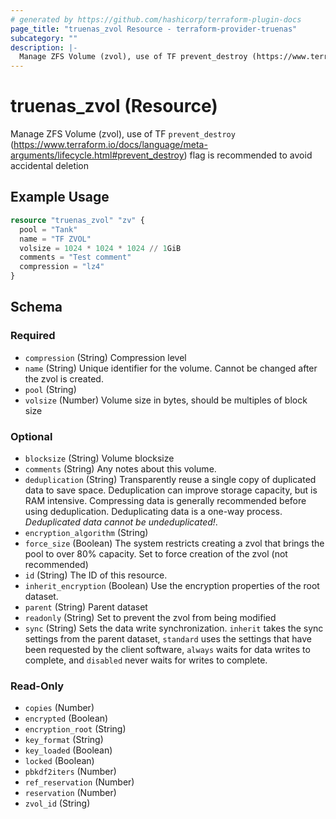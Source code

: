 ```yaml
---
# generated by https://github.com/hashicorp/terraform-plugin-docs
page_title: "truenas_zvol Resource - terraform-provider-truenas"
subcategory: ""
description: |-
  Manage ZFS Volume (zvol), use of TF prevent_destroy (https://www.terraform.io/docs/language/meta-arguments/lifecycle.html#prevent_destroy) flag is recommended to avoid accidental deletion
---
```


# truenas_zvol (Resource)

Manage ZFS Volume (zvol), use of TF `prevent_destroy` (https://www.terraform.io/docs/language/meta-arguments/lifecycle.html#prevent_destroy) flag is recommended to avoid accidental deletion

## Example Usage

```terraform
resource "truenas_zvol" "zv" {
  pool = "Tank"
  name = "TF ZVOL"
  volsize = 1024 * 1024 * 1024 // 1GiB
  comments = "Test comment"
  compression = "lz4"
}
```

<!-- schema generated by tfplugindocs -->
## Schema

### Required

- `compression` (String) Compression level
- `name` (String) Unique identifier for the volume. Cannot be changed after the zvol is created.
- `pool` (String)
- `volsize` (Number) Volume size in bytes, should be multiples of block size

### Optional

- `blocksize` (String) Volume blocksize
- `comments` (String) Any notes about this volume.
- `deduplication` (String) Transparently reuse a single copy of duplicated data to save space. Deduplication can improve storage capacity, but is RAM intensive. Compressing data is generally recommended before using deduplication. Deduplicating data is a one-way process. *Deduplicated data cannot be undeduplicated!*.
- `encryption_algorithm` (String)
- `force_size` (Boolean) The system restricts creating a zvol that brings the pool to over 80% capacity. Set to force creation of the zvol (not recommended)
- `id` (String) The ID of this resource.
- `inherit_encryption` (Boolean) Use the encryption properties of the root dataset.
- `parent` (String) Parent dataset
- `readonly` (String) Set to prevent the zvol from being modified
- `sync` (String) Sets the data write synchronization. `inherit` takes the sync settings from the parent dataset, `standard` uses the settings that have been requested by the client software, `always` waits for data writes to complete, and `disabled` never waits for writes to complete.

### Read-Only

- `copies` (Number)
- `encrypted` (Boolean)
- `encryption_root` (String)
- `key_format` (String)
- `key_loaded` (Boolean)
- `locked` (Boolean)
- `pbkdf2iters` (Number)
- `ref_reservation` (Number)
- `reservation` (Number)
- `zvol_id` (String)


